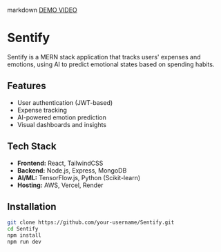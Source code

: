 markdown 
   [DEMO VIDEO]([URL](https://drive.google.com/file/d/1822NDb10cWZdxch1PHkyyYD2YXj4rrex/view?usp=sharing)) 

# Sentify

Sentify is a MERN stack application that tracks users' expenses and emotions, using AI to predict emotional states based on spending habits.

## Features
- User authentication (JWT-based)
- Expense tracking
- AI-powered emotion prediction
- Visual dashboards and insights

## Tech Stack
- **Frontend:** React, TailwindCSS
- **Backend:** Node.js, Express, MongoDB
- **AI/ML:** TensorFlow.js, Python (Scikit-learn)
- **Hosting:** AWS, Vercel, Render

## Installation
```bash
git clone https://github.com/your-username/Sentify.git
cd Sentify
npm install
npm run dev


